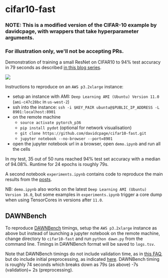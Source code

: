 # cifar10-fast

### NOTE: This is a modified version of the CIFAR-10 example by davidcpage, with wrappers that take hyperparameter arguments.
### For illustration only, we'll not be accepting PRs.

Demonstration of training a small ResNet on CIFAR10 to 94% test accuracy in 79 seconds as described [in this blog series](https://www.myrtle.ai/2018/09/24/how_to_train_your_resnet/).

<img src="net.svg">

Instructions to reproduce on an `AWS p3.2xlarge` instance:
- setup an instance with AMI: `Deep Learning AMI (Ubuntu) Version 11.0` (`ami-c47c28bc` in `us-west-2`) 
- ssh into the instance: `ssh -i $KEY_PAIR ubuntu@$PUBLIC_IP_ADDRESS -L 8901:localhost:8901`
- on the remote machine
    - `source activate pytorch_p36`
    - `pip install pydot` (optional for network visualisation)
    - `git clone https://github.com/davidcpage/cifar10-fast.git`
    - `jupyter notebook --no-browser --port=8901`
 - open the jupyter notebook url in a browser, open `demo.ipynb` and run all the cells

 In my test, 35 out of 50 runs reached 94% test set accuracy with a median of 94.08%. Runtime for 24 epochs is roughly 79s.

 A second notebook `experiments.ipynb` contains code to reproduce the main results from the [posts](https://www.myrtle.ai/2018/09/24/how_to_train_your_resnet/).

NB: `demo.ipynb` also works on the latest `Deep Learning AMI (Ubuntu) Version 16.0`, but some examples in `experiments.ipynb` trigger a core dump when using TensorCores in versions after `11.0`.
 
## DAWNBench 
 To reproduce [DAWNBench](https://dawn.cs.stanford.edu/benchmark/index.html#cifar10-train-time) timings, setup the `AWS p3.2xlarge` instance as above but instead of launching a jupyter notebook on the remote machine, change directory to `cifar10-fast` and run `python dawn.py` from the command line. Timings in DAWNBench format will be saved to `logs.tsv`. 
 
 Note that DAWNBench timings do not include validation time, as in [this FAQ](https://github.com/stanford-futuredata/dawn-bench-entries), but do include initial preprocessing, as indicated [here](https://groups.google.com/forum/#!topic/dawn-bench-community/YSDRTOLMaMU). DAWNBench timing is roughly 74 seconds which breaks down as 79s (as above) -7s (validation)+ 2s (preprocessing).

 


